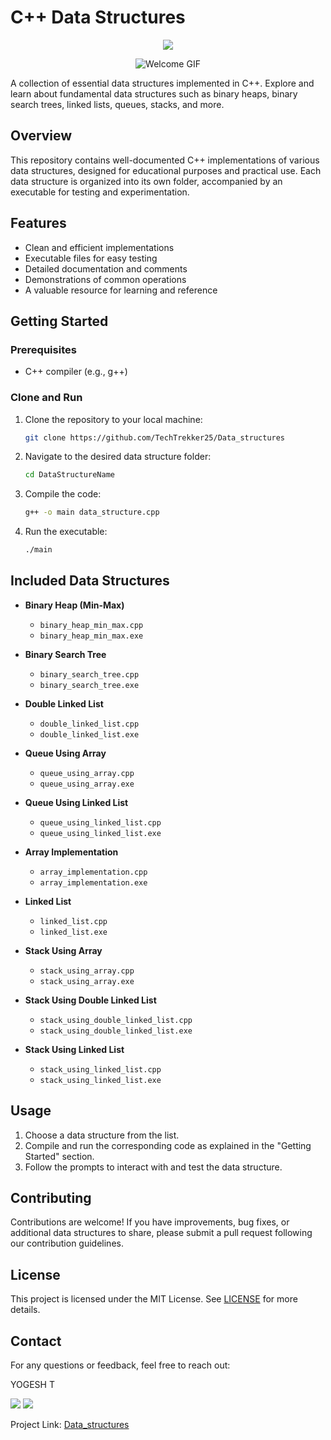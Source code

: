# C++ Data Structures

<p align="center">
  <img src="https://img.shields.io/badge/Data%20Structures-C%2B%2B-blue?style=for-the-badge">
</p>
<p align="center">
  <img src="https://media0.giphy.com/media/IUNycHoVqvLDowiiam/giphy.gif" alt="Welcome GIF">
</p>
A collection of essential data structures implemented in C++. Explore and learn about fundamental data structures such as binary heaps, binary search trees, linked lists, queues, stacks, and more.

## Overview

This repository contains well-documented C++ implementations of various data structures, designed for educational purposes and practical use. Each data structure is organized into its own folder, accompanied by an executable for testing and experimentation.

## Features

- Clean and efficient implementations
- Executable files for easy testing
- Detailed documentation and comments
- Demonstrations of common operations
- A valuable resource for learning and reference

## Getting Started

### Prerequisites

- C++ compiler (e.g., g++)

### Clone and Run

1. Clone the repository to your local machine:

   ```bash
   git clone https://github.com/TechTrekker25/Data_structures
   ```

2. Navigate to the desired data structure folder:

   ```bash
   cd DataStructureName
   ```

3. Compile the code:

   ```bash
   g++ -o main data_structure.cpp
   ```

4. Run the executable:

   ```bash
   ./main
   ```

## Included Data Structures

- **Binary Heap (Min-Max)**
  - `binary_heap_min_max.cpp`
  - `binary_heap_min_max.exe`

- **Binary Search Tree**
  - `binary_search_tree.cpp`
  - `binary_search_tree.exe`

- **Double Linked List**
  - `double_linked_list.cpp`
  - `double_linked_list.exe`

- **Queue Using Array**
  - `queue_using_array.cpp`
  - `queue_using_array.exe`

- **Queue Using Linked List**
  - `queue_using_linked_list.cpp`
  - `queue_using_linked_list.exe`

- **Array Implementation**
  - `array_implementation.cpp`
  - `array_implementation.exe`

- **Linked List**
  - `linked_list.cpp`
  - `linked_list.exe`

- **Stack Using Array**
  - `stack_using_array.cpp`
  - `stack_using_array.exe`

- **Stack Using Double Linked List**
  - `stack_using_double_linked_list.cpp`
  - `stack_using_double_linked_list.exe`

- **Stack Using Linked List**
  - `stack_using_linked_list.cpp`
  - `stack_using_linked_list.exe`

## Usage

1. Choose a data structure from the list.
2. Compile and run the corresponding code as explained in the "Getting Started" section.
3. Follow the prompts to interact with and test the data structure.

## Contributing

Contributions are welcome! If you have improvements, bug fixes, or additional data structures to share, please submit a pull request following our contribution guidelines.

## License

This project is licensed under the MIT License. See [LICENSE](https://github.com/TechTrekker25/Data_structures/blob/main/LICENSE) for more details.

## Contact

For any questions or feedback, feel free to reach out:

YOGESH T

[<img src="https://img.icons8.com/color/48/000000/linkedin.png"/>](https://www.linkedin.com/in/yogesh-t-5424211bb/)
[<img src="https://img.icons8.com/color/48/000000/gmail-new.png"/>](mailto:higgsboson25022003@gmail.com)

Project Link: [Data_structures](https://github.com/TechTrekker25/Data_structures)
